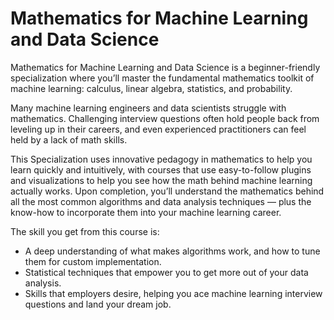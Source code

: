 # Mathematics for Machine Learning and Data Science

Mathematics for Machine Learning and Data Science is a beginner-friendly specialization where you’ll master the fundamental mathematics toolkit of machine learning: calculus, linear algebra, statistics, and probability.

Many machine learning engineers and data scientists struggle with mathematics. Challenging interview questions often hold people back from leveling up in their careers, and even experienced practitioners can feel held by a lack of math skills.

This Specialization uses innovative pedagogy in mathematics to help you learn quickly and intuitively, with courses that use easy-to-follow plugins and visualizations to help you see how the math behind machine learning actually works. Upon completion, you’ll understand the mathematics behind all the most common algorithms and data analysis techniques — plus the know-how to incorporate them into your machine learning career.

The skill you get from this course is:
- A deep understanding of what makes algorithms work, and how to tune them for custom implementation.
- Statistical techniques that empower you to get more out of your data analysis.
- Skills that employers desire, helping you ace machine learning interview questions and land your dream job.

